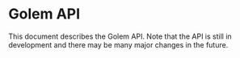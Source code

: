 # Golem API

This document describes the Golem API. Note that the API is still in development and there may be 
many major changes in the future.
